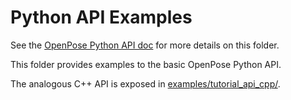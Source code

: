 # Python API Examples
See the [OpenPose Python API doc](../../doc/03_python_api.md) for more details on this folder.

This folder provides examples to the basic OpenPose Python API. 

The analogous C++ API is exposed in [examples/tutorial_api_cpp/](../tutorial_api_cpp/).